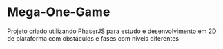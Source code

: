 # Mega-One-Game
Projeto criado utilizando PhaserJS para estudo e desenvolvimento em 2D de plataforma com obstáculos e fases com níveis diferentes  

